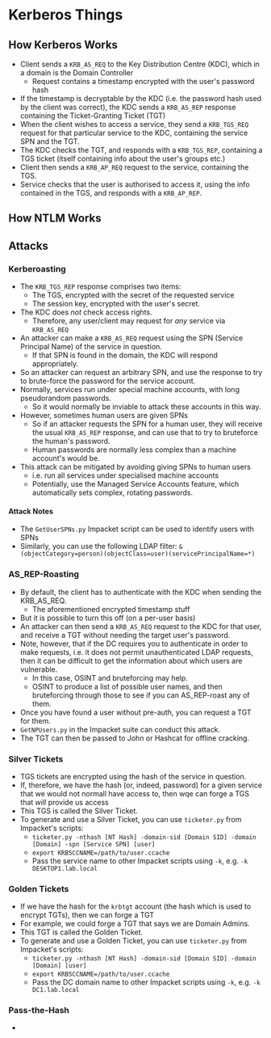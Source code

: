 # Kerberos Things #

## How Kerberos Works ##

- Client sends a `KRB_AS_REQ` to the Key Distribution Centre (KDC), which in a domain is the Domain Controller
  - Request contains a timestamp encrypted with the user's password hash
- If the timestamp is decryptable by the KDC (i.e. the password hash used by the client was correct), the KDC sends a `KRB_AS_REP` response containing the Ticket-Granting Ticket (TGT)
- When the client wishes to access a service, they send a `KRB_TGS_REQ` request for that particular service to the KDC, containing the service SPN and the TGT.
- The KDC checks the TGT, and responds with a `KRB_TGS_REP`, containing a TGS ticket (itself containing info about the user's groups etc.)
- Client then sends a `KRB_AP_REQ` request to the service, containing the TGS.
- Service checks that the user is authorised to access it, using the info contained in the TGS, and responds with a `KRB_AP_REP`.

## How NTLM Works ##



## Attacks ##

### Kerberoasting ###

- The `KRB_TGS_REP` response comprises two items:
  - The TGS, encrypted with the secret of the requested service
  - The session key, encrypted with the user's secret.
- The KDC does *not* check access rights.
  - Therefore, any user/client may request for *any* service via `KRB_AS_REQ`
- An attacker can make a `KRB_AS_REQ` request using the SPN (Service Principal Name) of the service in question.
  - If that SPN is found in the domain, the KDC will respond appropriately.
- So an attacker can request an arbitrary SPN, and use the response to try to brute-force the password for the service account.
- Normally, services run under special machine accounts, with long pseudorandom passwords.
  - So it would normally be inviable to attack these accounts in this way.
- However, sometimes human users are given SPNs
  - So if an attacker requests the SPN for a human user, they will receive the usual `KRB_AS_REP` response, and can use that to try to bruteforce the human's password.
  - Human passwords are normally less complex than a machine account's would be.
- This attack can be mitigated by avoiding giving SPNs to human users
  - i.e. run all services under specialised machine accounts
  - Potentially, use the Managed Service Accounts feature, which automatically sets complex, rotating passwords.

#### Attack Notes ####

- The `GetUserSPNs.py` Impacket script can be used to identify users with SPNs
- Similarly, you can use the following LDAP filter: `&(objectCategory=person)(objectClass=user)(servicePrincipalName=*)`

### AS_REP-Roasting ###

- By default, the client has to authenticate with the KDC when sending the KRB_AS_REQ.
  - The aforementioned encrypted timestamp stuff
- But it is possible to turn this off (on a per-user basis)
- An attacker can then send a `KRB_AS_REQ` request to the KDC for that user, and receive a TGT without needing the target user's password.
- Note, however, that if the DC requires you to authenticate in order to make requests, i.e. it does not permit unauthenticated LDAP requests, then it can be difficult to get the information about which users are vulnerable.
  - In this case, OSINT and bruteforcing may help.
  - OSINT to produce a list of possible user names, and then bruteforcing through those to see if you can AS_REP-roast any of them.
- Once you have found a user without pre-auth, you can request a TGT for them.
- `GetNPUsers.py` in the Impacket suite can conduct this attack.
- The TGT can then be passed to John or Hashcat for offline cracking.

### Silver Tickets ###

- TGS tickets are encrypted using the hash of the service in question.
- If, therefore, we have the hash (or, indeed, password) for a given service that we would not normall have access to, then wqe can forge a TGS that *will* provide us access
- This TGS is called the Silver Ticket.
- To generate and use a Silver Ticket, you can use `ticketer.py` from Impacket's scripts: 
  - `ticketer.py -nthash [NT Hash] -domain-sid [Domain SID] -domain [Domain] -spn [Service SPN] [user]`
  - `export KRB5CCNAME=/path/to/user.ccache`
  - Pass the service name to other Impacket scripts using `-k`, e.g. `-k DESKTOP1.lab.local` 

### Golden Tickets ###

- If we have the hash for the `krbtgt` account (the hash which is used to encrypt TGTs), then we can forge a TGT
- For example, we could forge a TGT that says we are Domain Admins.
- This TGT is called the Golden Ticket.
- To generate and use a Golden Ticket, you can use `ticketer.py` from Impacket's scripts: 
  - `ticketer.py -nthash [NT Hash] -domain-sid [Domain SID] -domain [Domain] [user]`
  - `export KRB5CCNAME=/path/to/user.ccache`
  - Pass the DC domain name to other Impacket scripts using `-k`, e.g. `-k DC1.lab.local` 

### Pass-the-Hash ###

- 